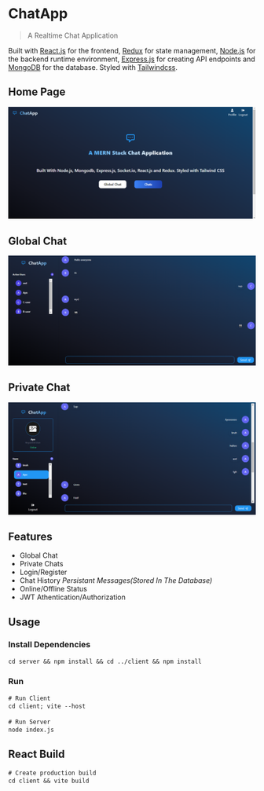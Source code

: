 # ChatApp

> A Realtime Chat Application

Built with [React.js](https://react.dev/) for the frontend, [Redux](https://redux.js.org/) for state management, [Node.js](https://nodejs.org/) for the backend runtime environment, [Express.js](https://expressjs.com/) for creating API endpoints and [MongoDB](https://www.mongodb.com/) for the database. Styled with [Tailwindcss](https://tailwindcss.com/).

## Home Page
![](/screenshots/img1.png)

## Global Chat 
![](/screenshots/img2.png)

## Private Chat
![](/screenshots/img3.png)

## Features

<ul>
 <li> Global Chat </li>
 <li> Private Chats </li>
 <li> Login/Register </li>
 <li> Chat History <i>Persistant Messages(Stored In The Database)</i></li>
 <li> Online/Offline Status </li>
 <li> JWT Athentication/Authorization </li>
</ul>

## Usage

### Install Dependencies

```
cd server && npm install && cd ../client && npm install
```

### Run

```
# Run Client
cd client; vite --host 

# Run Server
node index.js
```

## React Build
```
# Create production build
cd client && vite build
```
